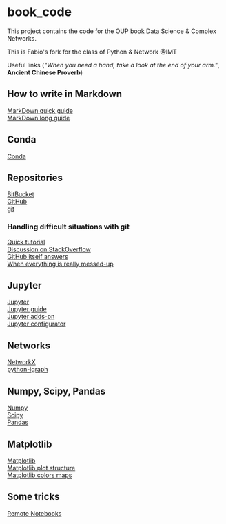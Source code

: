 # book_code
This project contains the code for the OUP book Data Science &amp; Complex Networks.

This is Fabio's fork for the class of Python &amp; Network @IMT

Useful links (_"When you need a hand, take a look at the end of your arm."_, **Ancient Chinese Proverb**)
## How to write in Markdown
[MarkDown quick guide](https://daringfireball.net/projects/markdown/syntax#link)  
[MarkDown long guide](https://markdown-guide.readthedocs.io/en/latest/index.html)

## Conda
[Conda](https://conda.io/docs/index.html)

## Repositories
[BitBucket](https://bitbucket.org/product)  
[GitHub](https://github.com/)  
[git](https://git-scm.com/)
### Handling difficult situations with git
[Quick tutorial](https://docs.gitlab.com/ee/topics/git/numerous_undo_possibilities_in_git/)  
[Discussion on StackOverflow](https://stackoverflow.com/questions/44727750/how-do-i-restore-a-previous-version-as-a-new-commit-in-git)  
[GitHub itself answers](https://blog.github.com/2015-06-08-how-to-undo-almost-anything-with-git/)  
[When everything is really messed-up](https://git-scm.com/docs/git-merge)

## Jupyter
[Jupyter](http://jupyter.org/index.html)  
[Jupyter guide](https://jupyter-notebook.readthedocs.io/en/stable/index.html)  
[Jupyter adds-on](https://github.com/ipython-contrib/jupyter_contrib_nbextensions)  
[Jupyter configurator](https://github.com/Jupyter-contrib/jupyter_nbextensions_configurator)

## Networks
[NetworkX](https://networkx.github.io/documentation/stable/index.html)  
[python-igraph](http://igraph.org/python/)

## Numpy, Scipy, Pandas
[Numpy](http://www.numpy.org/ "The best module ever")  
[Scipy](https://scipy.org/)  
[Pandas](http://pandas.pydata.org/pandas-docs/stable/index.html#)

## Matplotlib
[Matplotlib](https://matplotlib.org/index.html "A nightmare")  
[Matplotlib plot structure](https://matplotlib.org/tutorials/introductory/usage.html#sphx-glr-tutorials-introductory-usage-py "Something I should read more carefully every time")  
[Matplotlib colors maps](https://matplotlib.org/examples/color/colormaps_reference.html "Something soopercool!")

## Some tricks
[Remote Notebooks](https://coderwall.com/p/ohk6cg/remote-access-to-ipython-notebooks-via-ssh)

